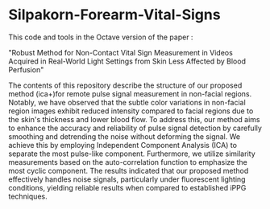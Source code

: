# Silpakorn-Forearm-Vital-Signs
This code and tools in the Octave version of the paper :

"Robust Method for Non-Contact Vital Sign Measurement in Videos Acquired in Real-World Light Settings from Skin Less Affected by Blood Perfusion"


The contents of this repository describe the structure of our proposed method (ica+)for remote pulse signal measurement in non-facial regions. 
Notably, we have observed that the subtle color variations in non-facial region images exhibit reduced intensity compared to facial regions due to the skin's thickness and lower blood flow.
To address this, our method aims to enhance the accuracy and reliability of pulse signal detection by carefully smoothing and detrending the noise without deforming the signal.
We achieve this by employing Independent Component Analysis (ICA) to separate the most pulse-like component. 
Furthermore, we utilize similarity measurements based on the auto-correlation function to emphasize the most cyclic component. 
The results indicated that our proposed method effectively handles noise signals, particularly under fluorescent lighting conditions, yielding reliable results when compared to established iPPG techniques.
